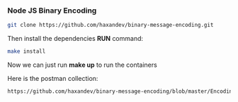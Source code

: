 ### Node JS Binary Encoding

```sh
git clone https://github.com/haxandev/binary-message-encoding.git
```

Then install the dependencies **RUN** command:

```sh
make install
```

Now we can just run **make up** to run the containers


Here is the postman collection:
```sh
https://github.com/haxandev/binary-message-encoding/blob/master/Encoding.postman_collection.json
```